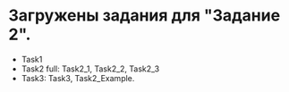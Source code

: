 # Загружены задания для "Задание 2".
* Task1
* Task2 full: Task2_1, Task2_2, Task2_3
* Task3: Task3, Task2_Example.
